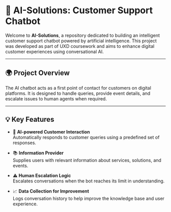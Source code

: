 # 🤖 AI-Solutions: Customer Support Chatbot

Welcome to **AI-Solutions**, a repository dedicated to building an intelligent customer support chatbot powered by artificial intelligence. This project was developed as part of UXD coursework and aims to enhance digital customer experiences using conversational AI.

---

## 🌍 Project Overview

The AI chatbot acts as a first point of contact for customers on digital platforms. It is designed to handle queries, provide event details, and escalate issues to human agents when required.

---

## 💡 Key Features

- 💬 **AI-powered Customer Interaction**  
  Automatically responds to customer queries using a predefined set of responses.

- 📚 **Information Provider**  
  Supplies users with relevant information about services, solutions, and events.

- ⚠️ **Human Escalation Logic**  
  Escalates conversations when the bot reaches its limit in understanding.

- 📈 **Data Collection for Improvement**  
  Logs conversation history to help improve the knowledge base and user experience.
